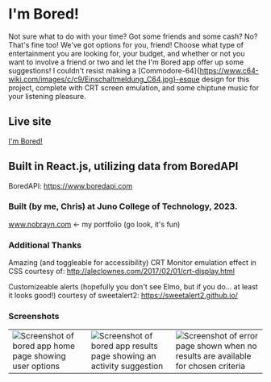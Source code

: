 # I'm Bored!
Not sure what to do with your time? Got some friends and some cash? No? That's fine too! We've got options for you, friend! Choose what type of entertainment you are looking for, your budget, and whether or not you want to involve a friend or two and let the I'm Bored app offer up some suggestions! I couldn't resist making a [Commodore-64]{https://www.c64-wiki.com/images/c/c9/Einschaltmeldung_C64.jpg}-esque design for this project, complete with CRT screen emulation, and some chiptune music for your listening pleasure.

## Live site
[I'm Bored!](https://im-bored-app-main.netlify.app)

## Built in React.js, utilizing data from BoredAPI
BoredAPI:
https://www.boredapi.com

### Built (by me, Chris) at Juno College of Technology, 2023.
www.nobrayn.com <- my portfolio (go look, it's fun)

### Additional Thanks
Amazing (and toggleable for accessibility) CRT Monitor emulation effect in CSS courtesy of:
http://aleclownes.com/2017/02/01/crt-display.html

Customizeable alerts (hopefully you don't see Elmo, but if you do... at least it looks good!) courtesy of sweetalert2:
https://sweetalert2.github.io/

### Screenshots
<table>
  <tr>
    <td><img src="https://user-images.githubusercontent.com/92102282/224420852-c18d4c88-bae6-4c70-80ed-8dc46d36a18a.png" alt="Screenshot of bored app home page showing user options" /></td>
    <td><img src="https://user-images.githubusercontent.com/92102282/224421012-cc22344a-1e70-4afc-9e48-c61e30e820ef.png" alt="Screenshot of bored app results page showing an activity suggestion" /></td>
    <td><img src="https://user-images.githubusercontent.com/92102282/224421062-a829994c-a4b0-4552-84ee-cb256b26f866.png" alt="Screenshot of error page shown when no results are available for chosen criteria" /></td>
  </tr>
</table>
